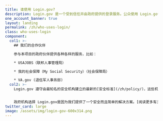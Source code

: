 ```yaml
---
title: 谁使用 Login.gov?
description: Login.gov 是一个受到信任并由政府提供的登录服务。公众使用 Login.gov 来简单安全地访问我们政府合作伙伴提供的服务。
one_account_banner: true
layout: landing
permalink: /zh/who-uses-login/
class: who-uses-login
component:
  col1: >-
    ## 我们的合作伙伴

    参与本项目的政府伙伴提供各种各样的服务，比如：

    * USAJOBS（联邦人事管理局）

    * 我的社会保障（My Social Security）（社会保障局）

    * VA.gov (退伍军人事务部)
  col2: >-
    Login.gov 遵守由最知名的安全机构建立的最新的[安全标准](/zh/policy/)，这些机构包括国家标准与技术研究院（[National Institute of Standards and Technology](https://www.nist.gov/)）、网络安全国家行动计划 （[Cybersecurity National Action Plan](https://www.hsdl.org/c/cybersecurity-national-action-plan/)）以及联邦采购服务局（[Federal Acquisition Service](https://www.gsa.gov/about-us/organization/federal-acquisition-service)）


    政府机构选择 Login.gov是因为我们提供了一个安全而且简单的解决方案。[阅读更多有关我们的伙伴计划的内容](/partners/)。
twitter_card: large
image: /assets/img/login-gov-600x314.png
---
```

